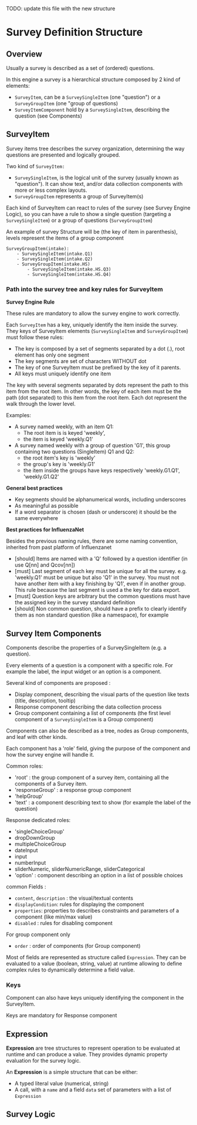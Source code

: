 TODO: update this file with the new structure

# Survey Definition Structure

## Overview

Usually a survey is described as a set of (ordered) questions.

In this engine a survey is a hierarchical structure composed by 2 kind of elements:

- `SurveyItem`, can be a `SurveySingleItem` (one "question") or a `SurveyGroupItem` (one "group of questions)
- `SurveyItemComponent` hold by a `SurveySingleItem`, describing the question (see Components)

## SurveyItem

Survey items tree describes the survey organization, determining the way questions are presented and logically grouped.

Two kind of `SurveyItem:`

- `SurveySingleItem`, is the logical unit of the survey (usually known as "question"). It can show text, and/or data collection components with more or less complex layouts.
- `SurveyGroupItem` represents a group of SurveyItem(s)

Each kind of SurveyItem can react to rules of the survey (see Survey Engine Logic), so you can have a rule to show a single question (targeting a `SurveySingleItem`) or a group of questions (`SurveyGroupItem`)

An example of survey Structure will be (the key of item in parenthesis), levels represent the items of a group component

```yaml:
SurveyGroupItem(intake):
    - SurveySingleItem(intake.Q1)
    - SurveySingleItem(intake.Q2)
    - SurveyGroupItem(intake.HS)
        - SurveySingleItem(intake.HS.Q3)
        - SurveySingleItem(intake.HS.Q4)
```

### Path into the survey tree and key rules for SurveyItem

**Survey Engine Rule**

These rules are mandatory to allow the survey engine to work correctly.

Each `SurveyItem` has a key, uniquely identify the item inside the survey.
They keys of SurveyItem elements (`SurveySingleItem` and `SurveyGroupItem`) must follow these rules:

- The key is composed by a set of segments separated by a dot (.), root element has only one segment
- The key segments are set of characters WITHOUT dot
- The key of one SurveyItem must be prefixed by the key of it parents.
- All keys must uniquely identify one item

The key with several segments separated by dots represent the path to this item from the root item. In other words, the key of each item must be the path (dot separated) to this item from the root item. Each dot represent the walk through the lower level.

Examples:

- A survey named weekly, with an item Q1:
  - The root item is is keyed 'weekly',
  - the item is keyed 'weekly.Q1'
- A survey named weekly with a group of question 'G1', this group containing two questions (SingleItem) Q1 and Q2:
  - the root item's key is 'weekly'
  - the group's key is 'weekly.G1'
  - the item inside the groups have keys respectively 'weekly.G1.Q1', 'weekly.G1.Q2'

**General best practices**

- Key segments should be alphanumerical words, including underscores
- As meaningful as possible
- If a word separator is chosen (dash or underscore) it should be the same everywhere

**Best practices for InfluenzaNet**

Besides the previous naming rules, there are some naming convention, inherited from past platform of Influenzanet

- [should] Items are named with a 'Q' followed by a question identifier (in use Q[nn] and Qcov[nn])
- [must] Last segment of each key must be unique for all the survey. e.g. 'weekly.Q1' must be unique but also 'Q1' in the survey. You must not have another item with a key finishing by 'Q1', even if in another group. This rule because the last segment is used a the key for data export.
- [must] Question keys are arbitrary but the common questions must have the assigned key in the survey standard definition
- [should] Non common question, should have a prefix to clearly identify them as non standard question (like a namespace), for example

## Survey Item Components

Components describe the properties of a SurveySingleItem (e.g. a question).

Every elements of a question is a component with a specific role. For example the label, the input widget or an option is a component.

Several kind of components are proposed :

- Display component, describing the visual parts of the question like texts (title, description, tooltip)
- Response component describing the data collection process
- Group component containing a list of components (the first level component of a `SurveySingleItem` is a Group component)

Components can also be described as a tree, nodes as Group components, and leaf with other kinds.

Each component has a 'role' field, giving the purpose of the component and how the survey engine will handle it.

Common roles:

- 'root' : the group component of a survey item, containing all the components of a Survey item.
- 'responseGroup' : a response group component
- 'helpGroup'
- 'text' : a component describing text to show (for example the label of the question)

Response dedicated roles:

- 'singleChoiceGroup'
- dropDownGroup
- multipleChoiceGroup
- dateInput
- input
- numberInput
- sliderNumeric, sliderNumericRange, sliderCategorical
- 'option' : component describing an option in a list of possible choices

common Fields :

- `content`, `description` : the visual/textual contents
- `displayCondition`: rules for displaying the component
- `properties`: properties to describes constraints and parameters of a component (like min/max value)
- `disabled` : rules for disabling component

For group component only

- `order` : order of components (for Group component)

Most of fields are represented as structure called `Expression`. They can be evaluated to a value (boolean, string, value) at runtime allowing to define complex rules to dynamically determine a field value.

### Keys

Component can also have keys uniquely identifying the component in the SurveyItem.

Keys are mandatory for Response component

## Expression

**Expression** are tree structures to represent operation to be evaluated at runtime and can produce a value. They provides dynamic property evaluation for the survey logic.

An **Expression** is a simple structure that can be either:

- A typed literal value (numerical, string)
- A call, with a `name` and a field `data` set of parameters with a list of `Expression`

## Survey Logic
